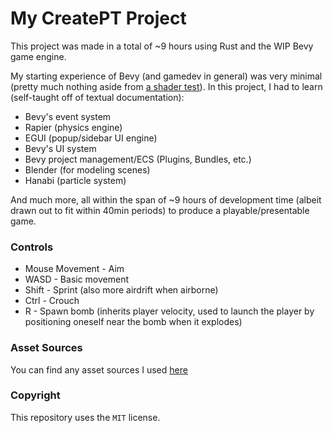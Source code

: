 # My CreatePT Project
This project was made in a total of ~9 hours using Rust and the WIP Bevy game engine.

My starting experience of Bevy (and gamedev in general) was very minimal (pretty much nothing aside from [a shader test](https://inflectrix.github.io/bevy-shader-test)). In this project, I had to learn (self-taught off of textual documentation):
- Bevy's event system
- Rapier (physics engine)
- EGUI (popup/sidebar UI engine)
- Bevy's UI system
- Bevy project management/ECS (Plugins, Bundles, etc.)
- Blender (for modeling scenes)
- Hanabi (particle system)

And much more, all within the span of ~9 hours of development time (albeit drawn out to fit within 40min periods) to produce a playable/presentable game.

### Controls
- Mouse Movement - Aim
- WASD - Basic movement
- Shift - Sprint (also more airdrift when airborne)
- Ctrl - Crouch
- R - Spawn bomb (inherits player velocity, used to launch the player by positioning oneself near the bomb when it explodes)

### Asset Sources
You can find any asset sources I used [here](/assets/credits.txt)

### Copyright
This repository uses the `MIT` license.
